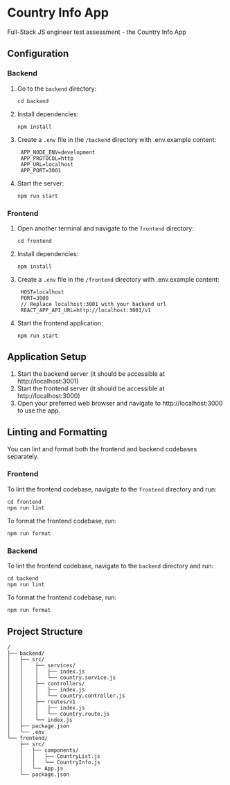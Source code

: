 # Country Info App

Full-Stack JS engineer test assessment - the Country Info App

## Configuration

### Backend

1. Go to the `backend` directory:
   ```
   cd backend
   ```

2. Install dependencies:
   ```
   npm install
   ```

3. Create a `.env` file in the `/backend` directory with .env.example content:
   ```
    APP_NODE_ENV=development
    APP_PROTOCOL=http
    APP_URL=localhost
    APP_PORT=3001
   ```

4. Start the server:
   ```
   npm run start
   ```

### Frontend

1. Open another terminal and navigate to the `frontend` directory:
   ```
   cd frontend
   ```

2. Install dependencies:
   ```
   npm install
   ```
3. Create a `.env` file in the `/frontend` directory with .env.example content:
   ```
    HOST=localhost
    PORT=3000
    // Replace localhost:3001 with your backend url
    REACT_APP_API_URL=http://localhost:3001/v1
   ```
4. Start the frontend application:
   ```
   npm run start
   ```

## Application Setup

1. Start the backend server (it should be accessible at http://localhost:3001)
2. Start the frontend server (it should be accessible at http://localhost:3000)
3. Open your preferred web browser and navigate to http://localhost:3000 to use the app.

## Linting and Formatting

You can lint and format both the frontend and backend codebases separately.

### Frontend

To lint the frontend codebase, navigate to the `frontend` directory and run:

```
cd frontend
npm run lint
```

To format the frontend codebase, run:

```
npm run format
```

### Backend

To lint the frontend codebase, navigate to the `backend` directory and run:

```
cd backend
npm run lint
```

To format the frontend codebase, run:

```
npm run format
```

## Project Structure

```
/
├── backend/
│   ├── src/ 
│   │    ├── services/
│   │    │   ├── index.js
│   │    │   └── country.service.js
│   │    ├── controllers/
│   │    │   ├── index.js
│   │    │   └── country.controller.js
│   │    ├── routes/v1
│   │    │   ├── index.js
│   │    │   └── country.route.js
│   │    └── index.js
│   ├── package.json
│   └── .env
└── frontend/
    ├── src/
    │   ├── components/
    │   │   ├── CountryList.js
    │   │   └── CountryInfo.js
    │   └── App.js
    └── package.json
```